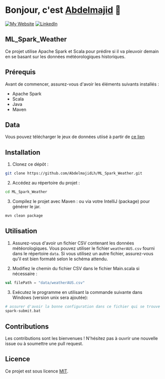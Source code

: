 # Bonjour, c'est [Abdelmajid][linkedin] 👋 
[![My Website](https://img.shields.io/website?style=for-the-badge&url=https%3A%2F%2Fabdelmajidlh.github.io%2FePortfolio%2F)][website] [![LinkedIn](https://img.shields.io/badge/LinkedIn-Abdelmajid%20EL%20HOU-blue?style=for-the-badge&logo=linkedin&logoColor=blue)][linkedin]

[website]: https://abdelmajidlh.github.io/ePortfolio/
[linkedin]: https://www.linkedin.com/in/aelhou/

## ML_Spark_Weather

Ce projet utilise Apache Spark et Scala pour prédire si il va pleuvoir demain en se basant sur les données météorologiques historiques.


## Prérequis

Avant de commencer, assurez-vous d'avoir les éléments suivants installés :

- Apache Spark
- Scala
- Java
- Maven
## Data
Vous pouvez télécharger le jeux de données utiisé à partir de [ce lien](https://www.kaggle.com/datasets/jsphyg/weather-dataset-rattle-package/data)
## Installation

1. Clonez ce dépôt :

```bash
git clone https://github.com/AbdelmajidLh/ML_Spark_Weather.git
```

2. Accédez au répertoire du projet :

```bash
cd ML_Spark_Weather
```

3. Compilez le projet avec Maven : ou via votre IntelliJ (package) pour générer le jar.

```bash
mvn clean package
```

## Utilisation

1. Assurez-vous d'avoir un fichier CSV contenant les données météorologiques. Vous pouvez utiliser le fichier `weatherAUS.csv` fourni dans le répertoire `data`. Si vous utilisez un autre fichier, assurez-vous qu'il est bien formaté selon le schéma attendu.

2. Modifiez le chemin du fichier CSV dans le fichier Main.scala si nécessaire :

```scala
val filePath = "data/weatherAUS.csv"
```

3. Exécutez le programme en utilisant la commande suivante dans Windows (version unix sera ajoutée):

```bash
# assurer d'avoir la bonne configuration dans ce fichier qui se trouve dans spark/
spark-submit.bat
```

## Contributions

Les contributions sont les bienvenues ! N'hésitez pas à ouvrir une nouvelle issue ou à soumettre une pull request.

## Licence

Ce projet est sous licence [MIT](https://opensource.org/licenses/MIT).
```
